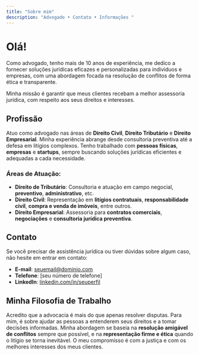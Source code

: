 ```yaml
---
title: "Sobre mim"
description: "Advogado • Contato • Informações "
---
```


# Olá!

Como advogado, tenho mais de 10 anos de experiência, me dedico a fornecer soluções jurídicas eficazes e personalizadas para indivíduos e empresas, com uma abordagem focada na resolução de conflitos de forma ética e transparente.

Minha missão é garantir que meus clientes recebam a melhor assessoria jurídica, com respeito aos seus direitos e interesses.

## Profissão

Atuo como advogado nas áreas de **Direito Civil**, **Direito Tributário** e **Direito Empresarial**. Minha experiência abrange desde consultoria preventiva até a defesa em litígios complexos. Tenho trabalhado com **pessoas físicas**, **empresas** e **startups**, sempre buscando soluções jurídicas eficientes e adequadas a cada necessidade.

### Áreas de Atuação:
- **Direito de Tributário**: Consultoria e atuação em campo negocial, **preventivo**, **administrativo**, etc.
- **Direito Civil**: Representação em **litígios contratuais**, **responsabilidade civil**, **compra e venda de imóveis**, entre outros.
- **Direito Empresarial**: Assessoria para **contratos comerciais**, **negociações** e **consultoria jurídica preventiva**.

## Contato

Se você precisar de assistência jurídica ou tiver dúvidas sobre algum caso, não hesite em entrar em contato:

- **E-mail**: [seuemail@dominio.com](mailto:seuemail@dominio.com)
- **Telefone**: [seu número de telefone]
- **LinkedIn**: [linkedin.com/in/seuperfil](https://linkedin.com/in/seuperfil)

## Minha Filosofia de Trabalho

Acredito que a advocacia é mais do que apenas resolver disputas. Para mim, é sobre ajudar as pessoas a entenderem seus direitos e a tomar decisões informadas. Minha abordagem se baseia na **resolução amigável de conflitos** sempre que possível, e na **representação firme e ética** quando o litígio se torna inevitável. O meu compromisso é com a justiça e com os melhores interesses dos meus clientes.
